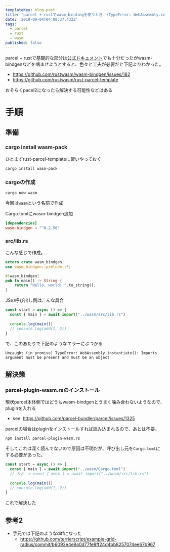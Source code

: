 ```yaml
---
templateKey: blog-post
title: "parcel + rustでwasm_bindingを使うとき （TypeError: WebAssembly.instantiate(): Imports argument must be present and must be an objectの解決"
date: '2019-09-04T04:00:37.432Z'
tags:
  - parcel
  - rust
  - wasm
published: false
---
```


parcel + rustで基礎的な部分は[公式ドキュメント](https://parceljs.org/rust.html)でも十分だったがwasm-bindgenなどを噛ませようとすると、色々と工夫が必要だと下記よりわかった。

* https://github.com/rustwasm/wasm-bindgen/issues/182
* https://github.com/rustwasm/rust-parcel-template

おそらくpacel2になったら解決する可能性などはある

# 手順

## 準備

### cargo install wasm-pack
ひとまずrust-parcel-templateに習いやっておく

```
cargo install wasm-pack
```

### cargoの作成

```
cargo new wasm
```

今回は`wasm`という名前で作成

Cargo.tomlにwasm-bindgen追加

```Cargo.toml
[dependencies]
wasm-bindgen = "^0.2.50"

```

### src/lib.rs

こんな感じで作成。

```rs
extern crate wasm_bindgen;
use wasm_bindgen::prelude::*;

#[wasm_bindgen]
pub fn main() -> String {
    return "Hello, world!!".to_string();
}
```

JSの呼び出し側はこんな具合

```js
const start = async () => {
  const { main } = await import("../wasm/src/lib.rs")
  
  console.log(main())
  // console.log(add(1, 2))
}
```


で、このあたりで下記のようなエラーにぶつかる

```
Uncaught (in promise) TypeError: WebAssembly.instantiate(): Imports argument must be present and must be an object 
```

## 解決策
### parcel-plugin-wasm.rsのインストール

現状parcel本体側ではどうもwasm-bindgenとうまく噛み合わないようなので、pluginを入れる
* see: https://github.com/parcel-bundler/parcel/issues/1325

parcelの場合はpluginをインストールすれば読み込まれるので、あとは不要。

```
npm install parcel-plugin-wasm.rs
```

そしてこれは深く読んでないので原因は不明だが、呼び出し元を`Cargo.toml`にする必要があった。

```js
const start = async () => {
  const { main } = await import("../wasm/Cargo.toml")
  // もと -> const { main } = await import("../wasm/src/lib.rs")
  
  console.log(main())
  // console.log(add(1, 2))
}
```

これで解決した

## 参考2
* 手元では下記のようなdiffになった
  * https://github.com/terrierscript/example-grid-radius/commit/b6093e4e9a0d77fe8ff24d4bb8257074ee67b967